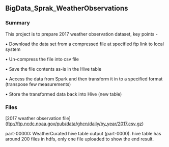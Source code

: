 ## BigData_Sprak_WeatherObservations

### Summary
This project is to prepare 2017 weather observation dataset, key points - 

•	Download the data set from a compressed file at specified ftp link to local system

•	Un-compress the file into csv file

•	Save the file contents as-is in the Hive table 

•	Access the data from Spark and then transform it in to a specified format (transpose few measurements)

•	Store the transformed data back into Hive (new table)


### Files

[2017 weather observation file] (ftp://ftp.ncdc.noaa.gov/pub/data/ghcn/daily/by_year/2017.csv.gz)

part-00000: WeatherCurated hive table output (part-0000). hive table has around 200 files in hdfs, only one file uploaded to show the end result.

